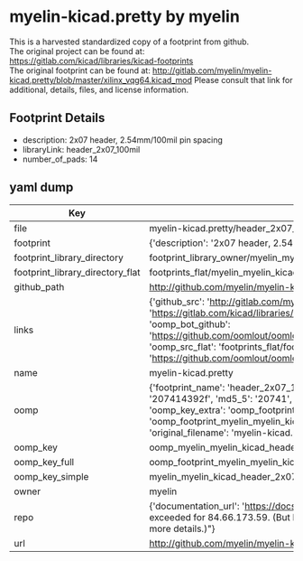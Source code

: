 # myelin-kicad.pretty by myelin  
This is a harvested standardized copy of a footprint from github.  
The original project can be found at:  
https://gitlab.com/kicad/libraries/kicad-footprints  
The original footprint can be found at:
http://gitlab.com/myelin/myelin-kicad.pretty/blob/master/xilinx_vqg64.kicad_mod
Please consult that link for additional, details, files, and license information.  
## Footprint Details
* description: 2x07 header, 2.54mm/100mil pin spacing  
* libraryLink: header_2x07_100mil  
* number_of_pads: 14  
## yaml dump  
| Key | Value |  
| --- | --- |  
| file | myelin-kicad.pretty/header_2x07_100mil.kicad_mod |  
| footprint | {'description': '2x07 header, 2.54mm/100mil pin spacing', 'libraryLink': 'header_2x07_100mil', 'number_of_pads': 14} |  
| footprint_library_directory | footprint_library_owner/myelin_myelin-kicad.pretty |  
| footprint_library_directory_flat | footprints_flat/myelin_myelin_kicad_header_2x07_100mil/working |  
| github_path | http://github.com/myelin/myelin-kicad.pretty/blob/master/header_2x07_100mil.kicad_mod |  
| links | {'github_src': 'http://gitlab.com/myelin/myelin-kicad.pretty/blob/master/xilinx_vqg64.kicad_mod', 'github_src_repo': 'https://gitlab.com/kicad/libraries/kicad-footprints', 'oomp_bot': 'footprints/myelin_myelin_kicad_header_2x07_100mil/working', 'oomp_bot_github': 'https://github.com/oomlout/oomlout_oomp_footprint_bot/tree/main/footprints/myelin_myelin_kicad_header_2x07_100mil/working', 'oomp_src_flat': 'footprints_flat/footprints_flat/myelin_myelin_kicad_header_2x07_100mil/working', 'oomp_src_flat_github': 'https://github.com/oomlout/oomlout_oomp_footprint_src/tree/main/footprints_flat/myelin_myelin_kicad_header_2x07_100mil/working'} |  
| name | myelin-kicad.pretty |  
| oomp | {'footprint_name': 'header_2x07_100mil', 'library_name': 'myelin_kicad', 'md5': '207414392f3a44e436d2c233abeefcd7', 'md5_10': '207414392f', 'md5_5': '20741', 'md5_6': '207414', 'oomp_key': 'oomp_myelin_myelin_kicad_header_2x07_100mil', 'oomp_key_extra': 'oomp_footprint_myelin_myelin_kicad_header_2x07_100mil', 'oomp_key_full': 'oomp_footprint_myelin_myelin_kicad_header_2x07_100mil_207414', 'oomp_key_simple': 'myelin_myelin_kicad_header_2x07_100mil', 'original_filename': 'myelin-kicad.pretty/header_2x07_100mil.kicad_mod', 'owner_name': 'myelin'} |  
| oomp_key | oomp_myelin_myelin_kicad_header_2x07_100mil |  
| oomp_key_full | oomp_footprint_myelin_myelin_kicad_header_2x07_100mil |  
| oomp_key_simple | myelin_myelin_kicad_header_2x07_100mil |  
| owner | myelin |  
| repo | {'documentation_url': 'https://docs.github.com/rest/overview/resources-in-the-rest-api#rate-limiting', 'message': "API rate limit exceeded for 84.66.173.59. (But here's the good news: Authenticated requests get a higher rate limit. Check out the documentation for more details.)"} |  
| url | http://github.com/myelin/myelin-kicad.pretty |  


